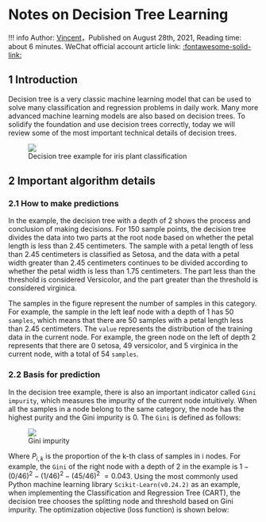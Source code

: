 # Notes on Decision Tree Learning

!!! info
    Author: [Vincent](https://github.com/Realvincentyuan)，Published on August 28th, 2021, Reading time: about 6 minutes. WeChat official account article link: [:fontawesome-solid-link:](https://mp.weixin.qq.com/s/waV7HG3KWs-Qx574aUHj3Q)

## 1 Introduction

Decision tree is a very classic machine learning model that can be used to solve many classification and regression problems in daily work. Many more advanced machine learning models are also based on decision trees. To solidify the foundation and use decision trees correctly, today we will review some of the most important technical details of decision trees.

<figure>
  <img src="https://cdn.jsdelivr.net/gh/BulletTech2021/Pics/2021-8-28/1630120948129-iris_tree.png"  />
  <figcaption>Decision tree example for iris plant classification</figcaption>
</figure>


## 2 Important algorithm details

### 2.1 How to make predictions

In the example, the decision tree with a depth of 2 shows the process and conclusion of making decisions. For 150 sample points, the decision tree divides the data into two parts at the root node based on whether the petal length is less than 2.45 centimeters. The sample with a petal length of less than 2.45 centimeters is classified as Setosa, and the data with a petal width greater than 2.45 centimeters continues to be divided according to whether the petal width is less than 1.75 centimeters. The part less than the threshold is considered Versicolor, and the part greater than the threshold is considered virginica.

The samples in the figure represent the number of samples in this category. For example, the sample in the left leaf node with a depth of 1 has 50 `samples`, which means that there are 50 samples with a petal length less than 2.45 centimeters. The `value` represents the distribution of the training data in the current node. For example, the green node on the left of depth 2 represents that there are 0 setosa, 49 versicolor, and 5 virginica in the current node, with a total of 54 `samples`.

### 2.2 Basis for prediction

In the decision tree example, there is also an important indicator called `Gini impurity`, which measures the impurity of the current node intuitively. When all the samples in a node belong to the same category, the node has the highest purity and the Gini impurity is 0. The `Gini` is defined as follows:

<figure>
  <img src="https://cdn.jsdelivr.net/gh/BulletTech2021/Pics/2021-8-28/1630138292390-gini.png"  />
  <figcaption>Gini impurity</figcaption>
</figure>

Where $P_{i,k}$ is the proportion of the k-th class of samples in i nodes. For example, the `Gini` of the right node with a depth of 2 in the example is $1-(0/46)^{2}-(1/46)^{2}-(45/46)^{2} ~= 0.043$. Using the most commonly used Python machine learning library `Scikit-Learn(v0.24.2)` as an example, when implementing the Classification and Regression Tree (CART), the decision tree chooses the splitting node and threshold based on Gini impurity. The optimization objective (loss function) is shown below:

<figure>
  <img src="https://cdn.jsdelivr.net/gh/BulletTech2021/Pics/2021-8-29/1630206173092-CART